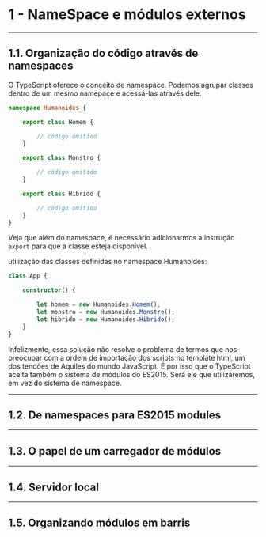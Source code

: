 # 1 -  NameSpace e módulos externos

---
## 1.1. Organização do código através de namespaces

O TypeScript oferece o conceito de namespace. Podemos agrupar classes dentro de um mesmo namepace e acessá-las através dele. 

```ts
namespace Humanoides {

    export class Homem {

        // código omitido 
    }    

    export class Monstro {

        // código omitido 
    }        

    export class Hibrido {

        // código omitido 
    }            
}
```

Veja que além do namespace, é necessário adicionarmos a instrução `export` para que a classe esteja disponível.

utilização das classes definidas no namespace Humanoides:

```ts
class App {

    constructor() {

        let homem = new Humanoides.Homem();
        let monstro = new Humanoides.Monstro();
        let hibrido = new Humanoides.Hibrido();
    }
}
```

Infelizmente, essa solução não resolve o problema de termos que nos preocupar com a ordem de importação dos scripts no template html, um dos tendões de Aquiles do mundo JavaScript. É por isso que o TypeScript aceita também o sistema de módulos do ES2015. Será ele que utilizaremos, em vez do sistema de namespace.

---
## 1.2. De namespaces para ES2015 modules


---
## 1.3. O papel de um carregador de módulos


---
## 1.4. Servidor local


---
## 1.5. Organizando módulos em barris